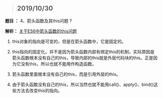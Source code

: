 > ## 2019/10/30

**题目 ：** 4、箭头函数及其this问题 ?

**解析：**  [关于ES6中箭头函数的this问题](https://segmentfault.com/a/1190000010680814)

1. this对象的指向是可变的，但是在箭头函数中，它是固定的。 

2. this指向的固定化，并不是因为箭头函数内部有绑定this的机制，实际原因是箭头函数根本没有自己的this，导致内部的this就是外层代码块的this。正是因为它没有this，所以也就不能用作构造函数。 

3. 箭头函数里面根本没有自己的this，而是引用外层的this。 

4. 由于箭头函数没有自己的this，所以当然也就不能用call()、apply()、bind()这些方法去改变this的指向。

